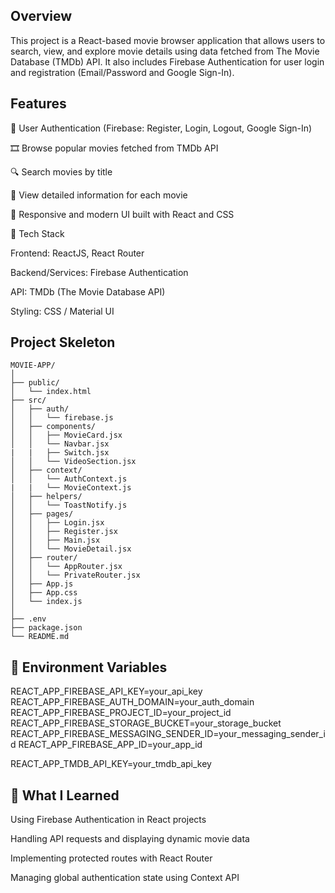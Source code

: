 ## Overview

This project is a React-based movie browser application that allows users to search, view, and explore movie details using data fetched from The Movie Database (TMDb) API.
It also includes Firebase Authentication for user login and registration (Email/Password and Google Sign-In).

## Features

🔐 User Authentication (Firebase: Register, Login, Logout, Google Sign-In)

🎞️ Browse popular movies fetched from TMDb API

🔍 Search movies by title

📄 View detailed information for each movie

🌙 Responsive and modern UI built with React and CSS


🧩 Tech Stack

Frontend: ReactJS, React Router

Backend/Services: Firebase Authentication

API: TMDb (The Movie Database API)

Styling: CSS / Material UI

## Project Skeleton

```
MOVIE-APP/
│
├── public/
│   └── index.html
├── src/
│   ├── auth/
│   │   └── firebase.js
│   ├── components/
│   │   ├── MovieCard.jsx
│   │   └── Navbar.jsx
|   |   ├── Switch.jsx
│   │   └── VideoSection.jsx
│   ├── context/
│   │   └── AuthContext.js
|   |   └── MovieContext.js     
│   ├── helpers/
│   │   └── ToastNotify.js 
│   ├── pages/
│   │   ├── Login.jsx
│   │   ├── Register.jsx
│   │   ├── Main.jsx
│   │   └── MovieDetail.jsx
│   ├── router/
│   │   └── AppRouter.jsx
│   │   └── PrivateRouter.jsx
│   ├── App.js
│   ├── App.css
│   └── index.js
│
├── .env
├── package.json
└── README.md
```


## 🔑 Environment Variables

REACT_APP_FIREBASE_API_KEY=your_api_key
REACT_APP_FIREBASE_AUTH_DOMAIN=your_auth_domain
REACT_APP_FIREBASE_PROJECT_ID=your_project_id
REACT_APP_FIREBASE_STORAGE_BUCKET=your_storage_bucket
REACT_APP_FIREBASE_MESSAGING_SENDER_ID=your_messaging_sender_id
REACT_APP_FIREBASE_APP_ID=your_app_id

REACT_APP_TMDB_API_KEY=your_tmdb_api_key



## 🧠 What I Learned

Using Firebase Authentication in React projects

Handling API requests and displaying dynamic movie data

Implementing protected routes with React Router

Managing global authentication state using Context API
